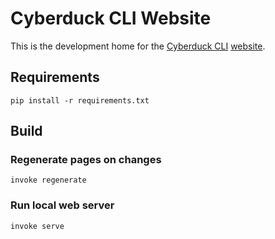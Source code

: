 # Cyberduck CLI Website

This is the development home for the [Cyberduck CLI](https://github.com/iterate-ch/cyberduck) [website](https://duck.sh).

## Requirements

```commandline
pip install -r requirements.txt
```

## Build

### Regenerate pages on changes

```commandline
invoke regenerate
```

### Run local web server

```commandline
invoke serve
```